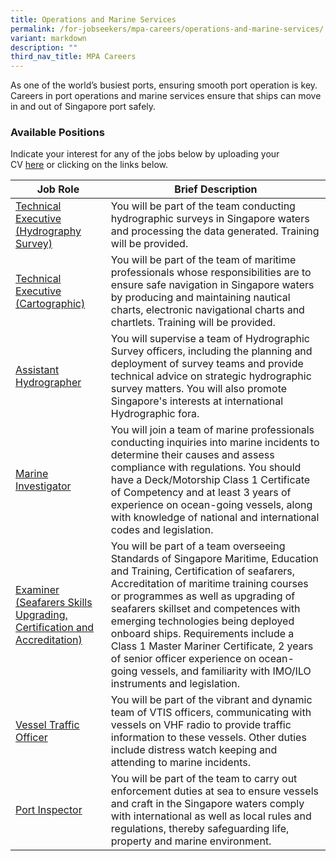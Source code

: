 ```yaml
---
title: Operations and Marine Services
permalink: /for-jobseekers/mpa-careers/operations-and-marine-services/
variant: markdown
description: ""
third_nav_title: MPA Careers
---
```

As one of the world’s busiest ports, ensuring smooth port operation is key. Careers in port operations and marine services ensure that ships can move in and out of Singapore port safely.

### Available Positions 
Indicate your interest for any of the jobs below by uploading your CV [here](https://go.gov.sg/mpa-job-application) or clicking on the links below.

|Job Role | Brief Description | 
| -------- | -------- | 
| [Technical Executive (Hydrography Survey)](https://sggovterp.wd102.myworkdayjobs.com/PublicServiceCareers/job/MPA-Tanjong-Pagar-Complex-Block/Technical-Executive---Senior-Technical-Executive---Principal-Technical-Executive--Hydrographic-Survey-_JR-10000016533) | You will be part of the team conducting hydrographic surveys in Singapore waters and processing the data generated. Training will be provided.  |
| [Technical Executive (Cartographic)](https://sggovterp.wd102.myworkdayjobs.com/PublicServiceCareers/job/MPA-Tanjong-Pagar-Complex-Block/Technical-Executive---Senior-Technical-Executive---Principal-Technical-Executive--Cartographic-_JR-10000016534) | You will be part of the team of maritime professionals whose responsibilities are to ensure safe navigation in Singapore waters by producing and maintaining nautical charts, electronic navigational charts and chartlets. Training will be provided. | 
| [Assistant Hydrographer](https://sggovterp.wd102.myworkdayjobs.com/PublicServiceCareers/job/MPA-Tanjong-Pagar-Complex-Block/Assistant-Hydrographer--Hydrographic-Survey-_JR-10000023778) | You will supervise a team of Hydrographic Survey officers, including the planning and deployment of survey teams and provide technical advice on strategic hydrographic survey matters. You will also promote Singapore's interests at international Hydrographic fora. | 
| [Marine Investigator](https://sggovterp.wd102.myworkdayjobs.com/PublicServiceCareers/job/MPA-mTower-Block/Marine-Surveyor---Senior-Marine-Surveyor--Ship-Investigation-_JR-10000013170) | You will join a team of marine professionals conducting inquiries into marine incidents to determine their causes and assess compliance with regulations. You should have a Deck/Motorship Class 1 Certificate of Competency and at least 3 years of experience on ocean-going vessels, along with knowledge of national and international codes and legislation. | 
| [Examiner (Seafarers Skills Upgrading, Certification and Accreditation)](https://sggovterp.wd102.myworkdayjobs.com/PublicServiceCareers/job/MPA-mTower-Block/Examiner---Senior-Examiner--Seafarers-Skills-Upgrading--Certification-and-Accreditation-_JR-10000019720) | You will be part of a team overseeing Standards of Singapore Maritime, Education and Training, Certification of seafarers, Accreditation of maritime training courses or programmes as well as upgrading of seafarers skillset and competences with emerging technologies being deployed onboard ships. Requirements include a Class 1 Master Mariner Certificate, 2 years of senior officer experience on ocean-going vessels, and familiarity with IMO/ILO instruments and legislation.  | 
| [Vessel Traffic Officer](https://sggovterp.wd102.myworkdayjobs.com/PublicServiceCareers/job/MPA-PSA-Vista-Block/Vessel-Traffic-Officer_JR-10000020222) | You will be part of the vibrant and dynamic team of VTIS officers, communicating with vessels on VHF radio to provide traffic information to these vessels. Other duties include distress watch keeping and attending to marine incidents. | 
| [Port Inspector](https://sggovterp.wd102.myworkdayjobs.com/PublicServiceCareers/job/MPA-Tanjong-Pagar-Complex-Block/Port-Inspector_JR-10000020364) | You will be part of the team to carry out enforcement duties at sea to ensure vessels and craft in the Singapore waters comply with international as well as local rules and regulations, thereby safeguarding life, property and marine environment. |